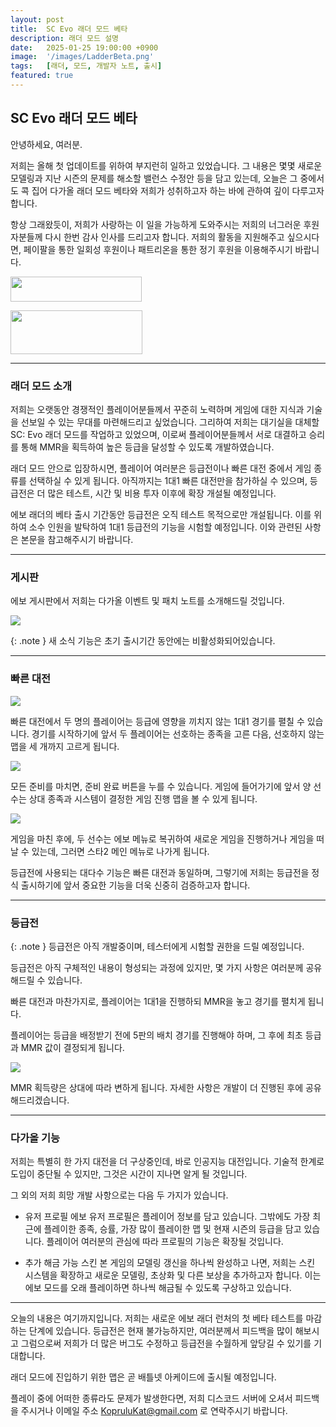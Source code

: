 ```yaml
---
layout: post
title:  SC Evo 래더 모드 베타
description: 래더 모드 설명
date:   2025-01-25 19:00:00 +0900
image:  '/images/LadderBeta.png'
tags:   [래더, 모드, 개발자 노트, 출시]
featured: true
---
```


## SC Evo 래더 모드 베타

안녕하세요, 여러분.

저희는 올해 첫 업데이트를 위하여 부지런히 일하고 있었습니다. 그 내용은 몇몇 새로운 모델링과 지난 시즌의 문제를 해소할 밸런스 수정안 등을 담고 있는데, 오늘은 그 중에서도 콕 집어 다가올 래더 모드 베타와 저희가 성취하고자 하는 바에 관하여 깊이 다루고자 합니다.

항상 그래왔듯이, 저희가 사랑하는 이 일을 가능하게 도와주시는 저희의 너그러운 후원자분들께 다시 한번 감사 인사를 드리고자 합니다. 저희의 활동을 지원해주고 싶으시다면, 페이팔을 통한 일회성 후원이나 패트리온을 통한 정기 후원을 이용해주시기 바랍니다.

<a href="https://paypal.me/KopruluKat/"><img src="{{site.baseurl}}/images/blue.png" width="210" height="40"></a> 

<a href="https://www.patreon.com/TeamKopruluSC2"><img src="{{site.baseurl}}/images/becomeAPatronBanner.png" width="211" height="70"></a>

***

### 래더 모드 소개

저희는 오랫동안 경쟁적인 플레이어분들께서 꾸준히 노력하며 게임에 대한 지식과 기술을 선보일 수 있는 무대를 마련해드리고 싶었습니다. 그리하여 저희는 대기실을 대체할 SC: Evo 래더 모드를 작업하고 있었으며, 이로써 플레이어분들께서 서로 대결하고 승리를 통해 MMR을 획득하여 높은 등급을 달성할 수 있도록 개발하였습니다.

래더 모드 안으로 입장하시면, 플레이어 여러분은 등급전이나 빠른 대전 중에서 게임 종류를 선택하실 수 있게 됩니다. 아직까지는 1대1 빠른 대전만을 참가하실 수 있으며, 등급전은 더 많은 테스트, 시간 및 비용 투자 이후에 확장 개설될 예정입니다.

에보 래더의 베타 출시 기간동안 등급전은 오직 테스트 목적으로만 개설됩니다. 이를 위하여 소수 인원을 발탁하여 1대1 등급전의 기능을 시험할 예정입니다. 이와 관련된 사항은 본문을 참고해주시기 바랍니다.

***

### 게시판

에보 게시판에서 저희는 다가올 이벤트 및 패치 노트를 소개해드릴 것입니다.

![]({{site.baseurl}}/images/gamepreview-ladder-mainmenu.png)

{: .note }
새 소식 기능은 초기 출시기간 동안에는 비활성화되어있습니다.

***

### 빠른 대전

![]({{site.baseurl}}/images/gamepreview-ladder-Unranked.png)

빠른 대전에서 두 명의 플레이어는 등급에 영향을 끼치지 않는 1대1 경기를 펼칠 수 있습니다. 경기를 시작하기에 앞서 두 플레이어는 선호하는 종족을 고른 다음, 선호하지 않는 맵을 세 개까지 고르게 됩니다.

![]({{site.baseurl}}/images/gamepreview-ladder-Mapvetoscreen.png)

모든 준비를 마치면, 준비 완료 버튼을 누를 수 있습니다. 게임에 들어가기에 앞서 양 선수는 상대 종족과 시스템이 결정한 게임 진행 맵을 볼 수 있게 됩니다.

![]({{site.baseurl}}/images/gamepreview-ladder-Readyscreen)

게임을 마친 후에, 두 선수는 에보 메뉴로 복귀하여 새로운 게임을 진행하거나 게임을 떠날 수 있는데, 그러면 스타2 메인 메뉴로 나가게 됩니다.

등급전에 사용되는 대다수 기능은 빠른 대전과 동일하며, 그렇기에 저희는 등급전을 정식 출시하기에 앞서 중요한 기능을 더욱 신중히 검증하고자 합니다.

***

### 등급전

{: .note }
등급전은 아직 개발중이며, 테스터에게 시험할 권한을 드릴 예정입니다.

등급전은 아직 구체적인 내용이 형성되는 과정에 있지만, 몇 가지 사항은 여러분께 공유해드릴 수 있습니다.

빠른 대전과 마찬가지로, 플레이어는 1대1을 진행하되 MMR을 놓고 경기를 펼치게 됩니다.

플레이어는 등급을 배정받기 전에 5판의 배치 경기를 진행해야 하며, 그 후에 최초 등급과 MMR 값이 결정되게 됩니다.

![]({{site.baseurl}}/images/gamepreview-ladder-1v1Ranked.png)

MMR 획득량은 상대에 따라 변하게 됩니다. 자세한 사항은 개발이 더 진행된 후에 공유해드리겠습니다.

***

### 다가올 기능

저희는 특별히 한 가지 대전을 더 구상중인데, 바로 인공지능 대전입니다. 기술적 한계로 도입이 중단될 수 있지만, 그것은 시간이 지나면 알게 될 것입니다.

그 외의 저희 희망 개발 사항으로는 다음 두 가지가 있습니다.

- 유저 프로필
에보 유저 프로필은 플레이어 정보를 담고 있습니다. 그밖에도 가장 최근에 플레이한 종족, 승률, 가장 많이 플레이한 맵 및 현재 시즌의 등급을 담고 있습니다.
플레이어 여러분의 관심에 따라 프로필의 기능은 확장될 것입니다.

- 추가 해금 가능 스킨
본 게임의 모델링 갱신을 하나씩 완성하고 나면, 저희는 스킨 시스템을 확장하고 새로운 모델링, 초상화 및 다른 보상을 추가하고자 합니다. 이는 에보 모드를 오래 플레이하면 하나씩 해금될 수 있도록 구상하고 있습니다.

***

오늘의 내용은 여기까지입니다. 저희는 새로운 에보 래더 런처의 첫 베타 테스트를 마감하는 단계에 있습니다. 등급전은 현재 불가능하지만, 여러분께서 피드백을 많이 해보시고 그럼으로써 저희가 더 많은 버그도 수정하고 등급전을 수월하게 앞당길 수 있기를 기대합니다.

래더 모드에 진입하기 위한 맵은 곧 배틀넷 아케이드에 출시될 예정입니다.

플레이 중에 어떠한 종류라도 문제가 발생한다면, 저희 디스코드 서버에 오셔서 피드백을 주시거나 이메일 주소 KopruluKat@gmail.com 로 연락주시기 바랍니다.
